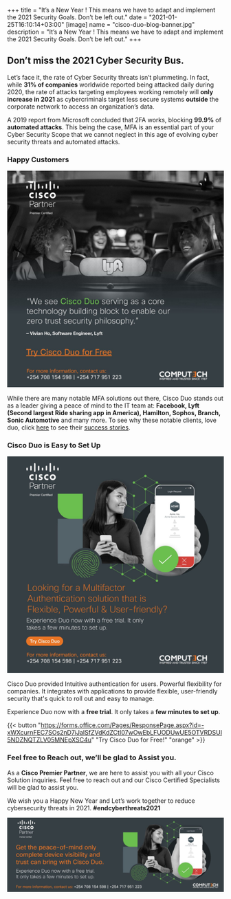 +++
title = "It’s a New Year ! This means we have to adapt and implement the 2021 Security Goals. Don’t be left out."
date = "2021-01-25T16:10:14+03:00"
[image]
  name = "cisco-duo-blog-banner.jpg"
  description = "It’s a New Year ! This means we have to adapt and implement the 2021 Security Goals. Don’t be left out."
+++

## Don’t miss the 2021 Cyber Security Bus.

Let’s face it, the rate of Cyber Security threats isn’t plummeting. In fact, while __31% of companies__ worldwide reported being attacked daily during 2020, the rate of attacks targeting employees working remotely will __only increase in 2021__ as cybercriminals target less secure systems __outside__ the corporate network to access an organization’s data.

A 2019 report from Microsoft concluded that 2FA works, blocking __99.9%__ of __automated attacks__. This being the case, MFA is an essential part of your Cyber Security Scope that we cannot neglect in this age of evolving cyber security threats and automated attacks. 

### Happy Customers

[![Figure 1:Computech Limited: Cisco Duo Reseller in Kenya, Tanzania, Rwanda and Uganda](/images/cisco-duo-social-media.jpg)](https://forms.office.com/Pages/ResponsePage.aspx?id=-xWXcurnFEC7SOs2nD7iJaISfZVdKdZCtI07wOwEbLFUODUwUE5OTVRDSUI5NDZNQTZLV05MNEpXSC4u)

While there are many notable MFA solutions out there, Cisco Duo stands out as a leader giving a peace of mind to the IT team at: __Facebook, Lyft (Second largest Ride sharing app in America), Hamilton, Sophos, Branch, Sonic Automotive__ and many more. To see why these notable clients, love duo, click [here](https://duo.com/solutions/customer-stories) to see their [success stories](https://duo.com/solutions/customer-stories).

### Cisco Duo is Easy to Set Up

[![Figure 2: Try Cisco Duo for free with Computech Limited. A Premier Cisco Partner and Reseller in Kenya, Tanzania, Rwanda and Uganda.](/images/cisco-duo-social.jpg)](https://forms.office.com/Pages/ResponsePage.aspx?id=-xWXcurnFEC7SOs2nD7iJaISfZVdKdZCtI07wOwEbLFUODUwUE5OTVRDSUI5NDZNQTZLV05MNEpXSC4u)

Cisco Duo provided Intuitive authentication for users. Powerful flexibility for companies. It integrates with applications to provide flexible, user-friendly security that's quick to roll out and easy to manage.

Experience Duo now with a __free trial__. It only takes a __few minutes to set up__. 


{{< button "https://forms.office.com/Pages/ResponsePage.aspx?id=-xWXcurnFEC7SOs2nD7iJaISfZVdKdZCtI07wOwEbLFUODUwUE5OTVRDSUI5NDZNQTZLV05MNEpXSC4u" "Try Cisco Duo for Free!" "orange" >}}

### Feel free to Reach out, we’ll be glad to Assist you.

As a __Cisco Premier Partner__, we are here to assist you with all your Cisco Solution inquiries. Feel free to reach out and our Cisco Certified Specialists will be glad to assist you.

We wish you a Happy New Year and Let’s work together to reduce cybersecurity threats in 2021. __#endcyberthreats2021__

[![Figure 3: Cisco Premier Partner in Kenya, Tanzania, Rwanda and Uganda](/images/cisco-duo-footer.jpg)](https://forms.office.com/Pages/ResponsePage.aspx?id=-xWXcurnFEC7SOs2nD7iJaISfZVdKdZCtI07wOwEbLFUODUwUE5OTVRDSUI5NDZNQTZLV05MNEpXSC4u)


